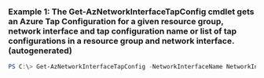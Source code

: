 ### Example 1: The Get-AzNetworkInterfaceTapConfig cmdlet gets an Azure Tap Configuration for a given resource group, network interface and tap configuration name or list of tap configurations in a resource group and network interface. (autogenerated)
```powershell
PS C:\> Get-AzNetworkInterfaceTapConfig -NetworkInterfaceName NetworkInterface1 -ResourceGroupName ResourceGroup1
```

